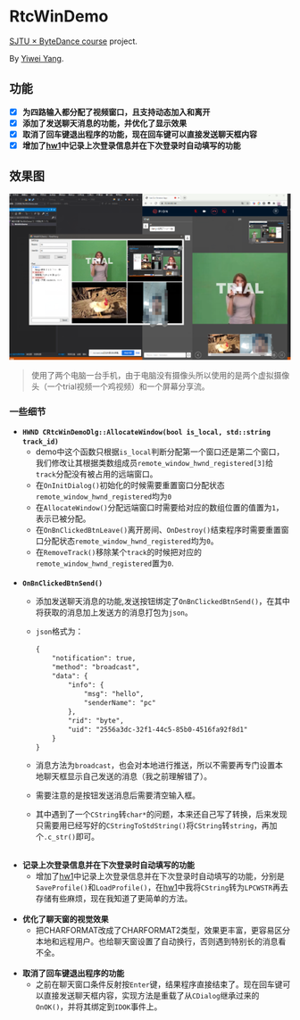 # RtcWinDemo
[SJTU × ByteDance course](https://github.com/sjtu-course/ppt) project. 

By [Yiwei Yang](https://github.com/sjtu-course/homework/tree/main/YiweiYang).


## 功能

- [x] **为四路输入都分配了视频窗口，且支持动态加入和离开**
- [x] **添加了发送聊天消息的功能，并优化了显示效果**
- [x] **取消了回车键退出程序的功能，现在回车键可以直接发送聊天框内容**
- [x] **增加了[hw1](https://github.com/sjtu-course/homework/tree/main/YiweiYang/hw1/windows)中记录上次登录信息并在下次登录时自动填写的功能**

## 效果图

![截图](screenshot.png)

> 使用了两个电脑一台手机，由于电脑没有摄像头所以使用的是两个虚拟摄像头（一个trial视频一个鸡视频）和一个屏幕分享流。

### 一些细节

- **`HWND CRtcWinDemoDlg::AllocateWindow(bool is_local, std::string track_id)`**
	- demo中这个函数只根据`is_local`判断分配第一个窗口还是第二个窗口，我们修改让其根据类数组成员`remote_window_hwnd_registered[3]`给`track`分配没有被占用的远端窗口。
	- 在`OnInitDialog()`初始化的时候需要重置窗口分配状态`remote_window_hwnd_registered`均为`0`
	- 在`AllocateWindow()`分配远端窗口时需要给对应的数组位置的值置为`1`，表示已被分配。
	- 在`OnBnClickedBtnLeave()`离开房间、`OnDestroy()`结束程序时需要重置窗口分配状态`remote_window_hwnd_registered`均为`0`。
	- 在`RemoveTrack()`移除某个`track`的时候把对应的`remote_window_hwnd_registered`置为`0`.
  <br/>
- **`OnBnClickedBtnSend()`**
  - 添加发送聊天消息的功能,发送按钮绑定了`OnBnClickedBtnSend()`，在其中将获取的消息加上发送方的消息打包为`json`。
  - `json`格式为：

		{
			"notification": true,
			"method": "broadcast",
			"data": {
				"info": {
					"msg": "hello",
					"senderName": "pc"
				},
				"rid": "byte",
				"uid": "2556a3dc-32f1-44c5-85b0-4516fa92f8d1"
			}
		}
  - 消息方法为`broadcast`，也会对本地进行推送，所以不需要再专门设置本地聊天框显示自己发送的消息（我之前理解错了）。
  - 需要注意的是按钮发送消息后需要清空输入框。
  - 其中遇到了一个`CString`转`char*`的问题，本来还自己写了转换，后来发现只需要用已经写好的`CStringToStdString()`将`CString`转`string`，再加个`.c_str()`即可。
  <br/>
- **记录上次登录信息并在下次登录时自动填写的功能**
  - 增加了[hw1](https://github.com/sjtu-course/homework/tree/main/YiweiYang/hw1/windows)中记录上次登录信息并在下次登录时自动填写的功能，分别是`SaveProfile()`和`LoadProfile()`，在[hw1](https://github.com/sjtu-course/homework/tree/main/YiweiYang/hw1/windows)中我将`CString`转为`LPCWSTR`再去存储有些麻烦，现在我知道了更简单的方法。
  <br/>
- **优化了聊天窗的视觉效果**
  - 把CHARFORMAT改成了CHARFORMAT2类型，效果更丰富，更容易区分本地和远程用户。也给聊天窗设置了自动换行，否则遇到特别长的消息看不全。
  <br/>
- **取消了回车键退出程序的功能**
  - 之前在聊天窗口条件反射按`Enter`键，结果程序直接结束了。现在回车键可以直接发送聊天框内容，实现方法是重载了从`CDialog`继承过来的`OnOK()`，并将其绑定到`IDOK`事件上。
